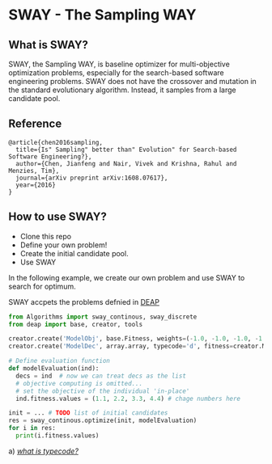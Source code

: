 # SWAY - The Sampling WAY
 
## What is SWAY?
SWAY, the Sampling WAY, is baseline optimizer for multi-objective optimization problems, especially for the search-based software engineering problems.
SWAY does not have the crossover and mutation in the standard evolutionary algorithm. Instead, it samples from a large candidate pool.

## Reference
```
@article{chen2016sampling,
  title={Is" Sampling" better than" Evolution" for Search-based Software Engineering?},
  author={Chen, Jianfeng and Nair, Vivek and Krishna, Rahul and Menzies, Tim},
  journal={arXiv preprint arXiv:1608.07617},
  year={2016}
}
```

## How to use SWAY?
* Clone this repo
* Define your own problem!
* Create the initial candidate pool.
* Use SWAY 

In the following example, we create our own problem and use SWAY to search for optimum.



SWAY accpets the problems defnied in [DEAP](http://deap.readthedocs.io/en/master/index.html)  


```python
from Algorithms import sway_continous, sway_discrete
from deap import base, creator, tools

creator.create('ModelObj', base.Fitness, weights=(-1.0, -1.0, -1.0, -1.0))
creator.create('ModelDec', array.array, typecode='d', fitness=creator.ModelObj)  # note-a

# Define evaluation function
def modelEvaluation(ind):
  decs = ind  # now we can treat decs as the list
  # objective computing is omitted...
  # set the objective of the individual 'in-place'
  ind.fitness.values = (1.1, 2.2, 3.3, 4.4) # chage numbers here

init = ... # TODO list of initial candidates
res = sway_continous.optimize(init, modelEvaluation)
for i in res:
  print(i.fitness.values)
```

a) _[what is typecode?](https://docs.scipy.org/doc/numpy/reference/generated/numpy.typename.html)_
